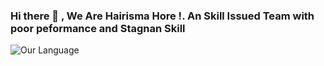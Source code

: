 ### Hi there 👋 , We Are Hairisma Hore !. An Skill Issued Team with poor peformance and Stagnan Skill

<!--
**Hairismahoreee/Hairismahoreee** is a ✨ _special_ ✨ repository because its `README.md` (this file) appears on your GitHub profile.

Here are some ideas to get you started:

 🔭 I’m currently working on ...
- 🌱 I’m currently learning ...
- 👯 I’m looking to collaborate on ...
- 🤔 I’m looking for help with ...
- 💬 Ask me about ...
- 📫 How to reach me: ...
- 😄 Pronouns: ...
- ⚡ Fun fact: ...
-->

![Our Language](https://github-readme-stats.vercel.app/api/top-langs/?username=Hairismahoreee)
